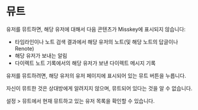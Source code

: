 # 뮤트

유저를 뮤트하면, 해당 유저에 대해서 다음 콘텐츠가 Misskey에 표시되지 않습니다:

* 타임라인이나 노트 검색 결과에서 해당 유저의 노트(및 해당 노트의 답글이나 Renote)
* 해당 유저가 보내는 알림
* 다이렉트 노트 기록에서의 해당 유저가 보낸 다이렉트 메시지 기록

유저를 뮤트하려면, 해당 유저의 유저 페이지에 표시되어 있는 뮤트 버튼을 누릅니다.

자신이 뮤트한 것은 상대방에게 알려지지 않으며, 뮤트되어 있다는 것을 알 수 없습니다.

설정 > 뮤트에서 현재 뮤트하고 있는 유저 목록을 확인할 수 있습니다.
